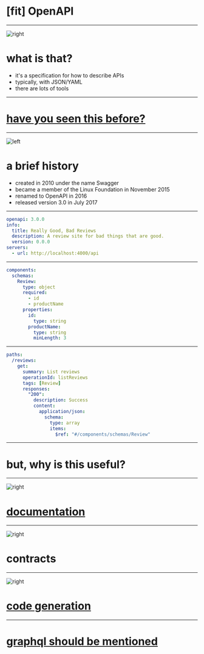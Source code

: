 # [fit] OpenAPI

---

![right](./img/question.svg)

# what is that?

- it's a specification for how to describe APIs
- typically, with JSON/YAML
- there are lots of tools

---

# [have you seen this before?](https://petstore.swagger.io/?_ga=2.225501658.1329879516.1549308291-350804693.1541977383)

---

![left](./img/history.svg)

# a brief history

- created in 2010 under the name Swagger
- became a member of the Linux Foundation in November 2015
- renamed to OpenAPI in 2016
- released version 3.0 in July 2017

---

```yaml
openapi: 3.0.0
info:
  title: Really Good, Bad Reviews
  description: A review site for bad things that are good.
  version: 0.0.0
servers:
  - url: http://localhost:4000/api
```

---

```yaml
components:
  schemas:
    Review:
      type: object
      required:
        - id
        - productName
      properties:
        id:
          type: string
        productName:
          type: string
          minLength: 3
```

---

```yaml
paths:
  /reviews:
    get:
      summary: List reviews
      operationId: listReviews
      tags: [Review]
      responses:
        "200":
          description: Success
          content:
            application/json:
              schema:
                type: array
                items:
                  $ref: "#/components/schemas/Review"
```

---

# but, why is this useful?

---

![right](./img/documentation.svg)

# [documentation](http://localhost:8080)

---

![right](./img/contracts.svg)

# contracts

---

![right](./img/generation.svg)

# [code generation](https://openapi-generator.tech/docs/generators.html)

---

# [graphql should be mentioned](https://www.graphqlbin.com/v2/6RQ6TM)
